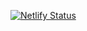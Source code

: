 [![Netlify Status](https://api.netlify.com/api/v1/badges/f3f92514-10d4-48b9-a5b1-3d561aa338f4/deploy-status)](https://app.netlify.com/sites/saichinmay/deploys)
